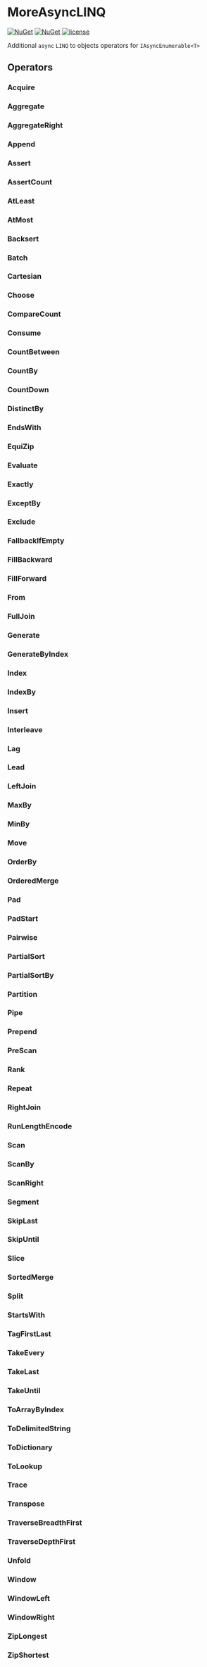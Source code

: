# MoreAsyncLINQ
[![NuGet](https://img.shields.io/nuget/dt/MoreAsyncLINQ.svg)](https://www.nuget.org/packages/MoreAsyncLINQ)
[![NuGet](https://img.shields.io/nuget/v/MoreAsyncLINQ.svg)](https://www.nuget.org/packages/MoreAsyncLINQ)
[![license](https://img.shields.io/github/license/i3arnon/MoreAsyncLINQ.svg)](LICENSE)

Additional `async` `LINQ` to objects operators for `IAsyncEnumerable<T>`

## Operators

### Acquire

### Aggregate

### AggregateRight

### Append

### Assert

### AssertCount

### AtLeast

### AtMost

### Backsert

### Batch

### Cartesian

### Choose

### CompareCount

### Consume

### CountBetween

### CountBy

### CountDown

### DistinctBy

### EndsWith

### EquiZip

### Evaluate

### Exactly

### ExceptBy

### Exclude

### FallbackIfEmpty

### FillBackward

### FillForward

### From

### FullJoin

### Generate

### GenerateByIndex

### Index

### IndexBy

### Insert

### Interleave

### Lag

### Lead

### LeftJoin

### MaxBy

### MinBy

### Move

### OrderBy

### OrderedMerge

### Pad

### PadStart

### Pairwise

### PartialSort

### PartialSortBy

### Partition

### Pipe

### Prepend

### PreScan

### Rank

### Repeat

### RightJoin

### RunLengthEncode

### Scan

### ScanBy

### ScanRight

### Segment

### SkipLast

### SkipUntil

### Slice

### SortedMerge

### Split

### StartsWith

### TagFirstLast

### TakeEvery

### TakeLast

### TakeUntil

### ToArrayByIndex

### ToDelimitedString

### ToDictionary

### ToLookup

### Trace

### Transpose

### TraverseBreadthFirst

### TraverseDepthFirst

### Unfold

### Window

### WindowLeft

### WindowRight

### ZipLongest

### ZipShortest